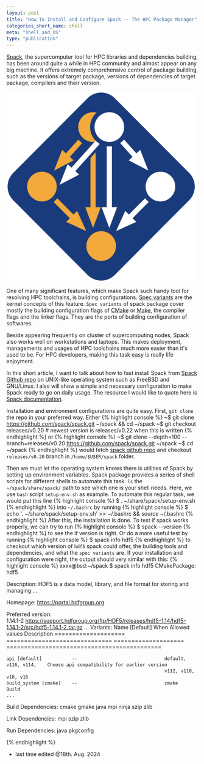 ```yaml
---
layout: post
title: "How To Install and Configure Spack -- The HPC Package Manager"
categories_short_name: shell
meta: "shell_and_OS"
type: "publication"
---
```


[Spack](https://spack.io/), the supercomputer tool for HPC libraries and dependencies building, has been around quite a while in HPC community and almost appear on any big machine. It offers extremely comprehensive control of package building, such as the versions of target package, versions of dependencies of target package, compilers and their version. 

<img src="/pictures/spack.png" alt="centered image" width="500" height="auto"> 

One of many significant features, which make Spack such handy tool for resolving HPC toolchains, is building configurations. [Spec variants](https://spack.readthedocs.io/en/latest/basic_usage.html#specs-dependencies) are the kernel concepts of this feature. `Spec variants` of spack package cover mostly the building configuration flags of [CMake](https://cmake.org/) or [Make](https://en.wikipedia.org/wiki/Make_(software)), the compiler flags and the linker flags. They are the ports of building configuration of softwares.

Beside appearing frequently on cluster of supercomputing nodes, Spack also works well on workstations and laptops. This makes deployment, managements and usages of HPC toolchains much more easier than it's used to be. For HPC developers, making this task easy is really life enjoyment. 

In this short article, I want to talk about how to fast install Spack from [Spack Github repo](https://github.com/spack/spack.git) on UNIX-like operating system such as FreeBSD and GNU/Linux. I also will show a simple and necessary configuration to make Spack ready to go on daily usage. The resource I would like to quote here is [Spack documentation](https://spack.readthedocs.io/en/latest/getting_started.html#installation).

Installation and environment configurations are quite easy. First, `git clone` the repo in your preferred way. Either 
{% highlight console %}
~$ git clone https://github.com/spack/spack.git ~/spack && cd ~/spack
~$ git checkout releases/v0.20 # newest version is releases/v0.22 when this is written
{% endhighlight %}
or 
{% highlight console %}
~$ git clone --depth=100 --branch=releases/v0.20 https://github.com/spack/spack.git ~/spack
~$ cd ~/spack
{% endhighlight %}
would fetch [spack github repo](https://github.com/spack/spack) and checkout `releases/v0.20` branch in `/home/$USER/spack` folder.

Then we must let the operating system knows there is utilities of Spack by setting up environment variables. Spack package provides a series of shell scripts for different shells to automate this task. `ls` the `~/spack/share/spack/` path to see which one is your shell needs. Here, we use `bash` script `setup-env.sh` as example. To automate this regular task, we would put this line 
{% highlight console %}
$ . ~/share/spack/setup-env.sh
{% endhighlight %}
into `~/.bashrc` by running
{% highlight console %}
$ echo '. ~/share/spack/setup-env.sh' >> ~/.bashrc && source ~/.bashrc
{% endhighlight %}
After this, the installation is done. To test if spack works properly, we can try to run
{% highlight console %}
$ spack --version
{% endhighlight %}
to see the if version is right. Or do a more useful test by running 
{% highlight console %}
$ spack info hdf5 
{% endhighlight %}
to checkout which version of `hdf5` spack could offer, the building tools and dependencies, and what the `spec variants` are. If your installation and configuration were right, the output should very similar with this:
{% highlight console %}
xxxx@bsd:~/spack $ spack info hdf5
CMakePackage:   hdf5

Description:
    HDF5 is a data model, library, and file format for storing and managing
   ...

Homepage: https://portal.hdfgroup.org

Preferred version:  
    1.14.1-2         https://support.hdfgroup.org/ftp/HDF5/releases/hdf5-1.14/hdf5-1.14.1-2/src/hdf5-1.14.1-2.tar.gz
    ...
Variants:
    Name [Default]          When                              Allowed values          Description
    ====================    ==============================    ====================    ============================================

    api [default]           --                                default, v116, v114,    Choose api compatibility for earlier version
                                                              v112, v110, v18, v16    
    build_system [cmake]    --                                cmake                   Build 
    ...
Build Dependencies:
    cmake  gmake  java  mpi  ninja  szip  zlib

Link Dependencies:
    mpi  szip  zlib

Run Dependencies:
    java  pkgconfig

{% endhighlight %}

- last time edited @18th. Aug. 2024